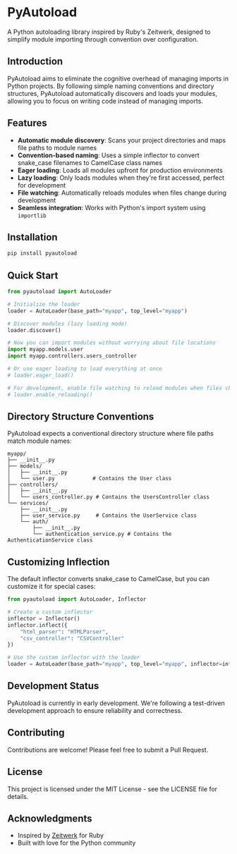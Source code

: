 # PyAutoload

A Python autoloading library inspired by Ruby's Zeitwerk, designed to simplify module importing through convention over configuration.

## Introduction

PyAutoload aims to eliminate the cognitive overhead of managing imports in Python projects. By following simple naming conventions and directory structures, PyAutoload automatically discovers and loads your modules, allowing you to focus on writing code instead of managing imports.

## Features

- **Automatic module discovery**: Scans your project directories and maps file paths to module names
- **Convention-based naming**: Uses a simple inflector to convert snake_case filenames to CamelCase class names
- **Eager loading**: Loads all modules upfront for production environments
- **Lazy loading**: Only loads modules when they're first accessed, perfect for development
- **File watching**: Automatically reloads modules when files change during development
- **Seamless integration**: Works with Python's import system using `importlib`

## Installation

```bash
pip install pyautoload
```

## Quick Start

```python
from pyautoload import AutoLoader

# Initialize the loader
loader = AutoLoader(base_path="myapp", top_level="myapp")

# Discover modules (lazy loading mode)
loader.discover()

# Now you can import modules without worrying about file locations
import myapp.models.user
import myapp.controllers.users_controller

# Or use eager loading to load everything at once
# loader.eager_load()

# For development, enable file watching to reload modules when files change
# loader.enable_reloading()
```

## Directory Structure Conventions

PyAutoload expects a conventional directory structure where file paths match module names:

```
myapp/
├── __init__.py
├── models/
│   ├── __init__.py
│   └── user.py            # Contains the User class
├── controllers/
│   ├── __init__.py
│   └── users_controller.py # Contains the UsersController class
└── services/
    ├── __init__.py
    ├── user_service.py     # Contains the UserService class
    └── auth/
        ├── __init__.py
        └── authentication_service.py # Contains the AuthenticationService class
```

## Customizing Inflection

The default inflector converts snake_case to CamelCase, but you can customize it for special cases:

```python
from pyautoload import AutoLoader, Inflector

# Create a custom inflector
inflector = Inflector()
inflector.inflect({
    "html_parser": "HTMLParser",
    "csv_controller": "CSVController"
})

# Use the custom inflector with the loader
loader = AutoLoader(base_path="myapp", top_level="myapp", inflector=inflector)
```

## Development Status

PyAutoload is currently in early development. We're following a test-driven development approach to ensure reliability and correctness.

## Contributing

Contributions are welcome! Please feel free to submit a Pull Request.

## License

This project is licensed under the MIT License - see the LICENSE file for details.

## Acknowledgments

- Inspired by [Zeitwerk](https://github.com/fxn/zeitwerk) for Ruby
- Built with love for the Python community
